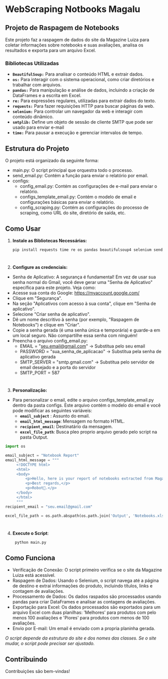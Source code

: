 # WebScraping Notbooks Magalu

## Projeto de Raspagem de Notebooks

Este projeto faz a raspagem de dados do site da Magazine Luiza para coletar informações sobre notebooks e suas avaliações, analisa os resultados e exporta para um arquivo Excel.

### Bibliotecas Utilizadas

- **`BeautifulSoup:`** Para analisar o conteúdo HTML e extrair dados.
- **`os:`** Para interagir com o sistema operacional, como criar diretórios e trabalhar com arquivos.
- **`pandas:`** Para manipulação e análise de dados, incluindo a criação de DataFrames e a escrita em Excel.
- **`re:`** Para expressões regulares, utilizadas para extrair dados do texto.
- **`requests:`** Para fazer requisições HTTP para buscar páginas da web.
- **`selenium:`** Para controlar um navegador da web e interagir com conteúdo dinâmico.
- **`smtplib:`** Define um objeto de sessão de cliente SMTP que pode ser usado para enviar e-mail
- **`time:`** Para pausar a execução e gerenciar intervalos de tempo.

## Estrutura do Projeto
O projeto está organizado da seguinte forma:
- main.py: O script principal que orquestra todo o processo.
- send_email.py: Contém a função para enviar o relatório por email.
- configs:
   - config_email.py: Contém as configurações de e-mail para enviar o relatório.
   - configs_template_email.py: Contém o modelo de email e configurações básicas para enviar o relatório.
   - config_scraping.py: Contém as configurações do processo de scraping, como URL do site, diretório de saída, etc.
## Como Usar

1. **Instale as Bibliotecas Necessárias:**
   ```bash
   pip install requests time re os pandas beautifulsoup4 selenium send_email
#
2. **Configure as credenciais:**
 - Senha de Aplicativo: A segurança é fundamental! Em vez de usar sua senha normal do Gmail, você deve gerar uma "Senha de Aplicativo" específica para este projeto. Veja como:
 - Acesse sua conta do Google: https://myaccount.google.com/
 - Clique em "Segurança".
 - Na seção "Aplicativos com acesso à sua conta", clique em "Senha de aplicativo".
 - Selecione "Criar senha de aplicativo".
 - Dê um nome descritivo à senha (por exemplo, "Raspagem de Notebooks") e clique em "Criar".
 - Copie a senha gerada (é uma senha única e temporária) e guarde-a em um local seguro. Não compartilhe essa senha com ninguém!
 - Preencha o arquivo config_email.py:
    - EMAIL = "seu.email@gmail.com"  -> Substitua pelo seu email
    - PASSWORD = "sua_senha_de_aplicacao"  -> Substitua pela senha de aplicativo gerada
    - SMTP_SERVER = "smtp.gmail.com"  -> Substitua pelo servidor de email desejado e a porta do servidor
    - SMTP_PORT = 587
#
3. **Personalização:**
-   Para personalizar o email, edite o arquivo configs_template_email.py dentro da pasta configs. Este arquivo contém o modelo do email e você pode modificar as seguintes variáveis:
    - **`email_subject`** : Assunto do email.
    - **`email_html_message`**: Mensagem no formato HTML.
    - **`recipient_email`**: Destinatário da mensagem.
    - **`excel_file_path`**: Busca pleo proprio arquivo gerado pelo script na pasta Output.

   ```python
   import os

   email_subject = "Notebook Report"
   email_html_message = """
        <!DOCTYPE html>
        <html>
        <body>
            <p>Hello, here is your report of notebooks extracted from Magazine Luiza.</p>
            <p>Best regards,</p>
            <p>Robot🤖.</p>
        </body>
        </html>
        """
   recipient_email = "seu.email@gmail.com"

   excel_file_path = os.path.abspath(os.path.join('Output', 'Notebooks.xlsx'))
   ```
#
4. **Execute o Script**:
   ```bash
    python main.py
   
## Como Funciona
- Verificação de Conexão: O script primeiro verifica se o site da Magazine Luiza está acessível.
- Raspagem de Dados: Usando o Selenium, o script navega até a página de destino e extrai informações do produto, incluindo títulos, links e contagem de avaliações.
- Processamento de Dados: Os dados raspados são processados usando pandas para criar DataFrames e analisar as contagens de avaliações.
- Exportação para Excel: Os dados processados são exportados para um arquivo Excel com duas planilhas: 'Melhores' para produtos com pelo menos 100 avaliações e 'Piores' para produtos com menos de 100 avaliações.
- Envio por E-mail: Um email é enviado com a propria planinha gerada.



*O script depende da estrutura do site e dos nomes das classes. Se o site mudar, o script pode precisar ser ajustado.*
## Contribuindo
Contribuições são bem-vindas! 
